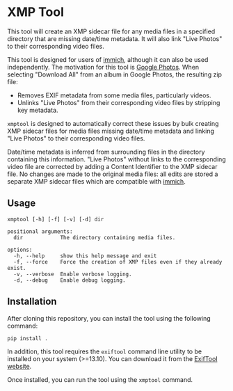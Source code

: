 # XMP Tool

This tool will create an XMP sidecar file for any media files in a specified directory that are missing date/time metadata. It will also link "Live Photos" to their corresponding video files.

This tool is designed for users of [immich](https://github.com/immich-app/immich), although it can also be used independently. The motivation for this tool is [Google Photos](https://photos.google.com/). When selecting "Download All" from an album in Google Photos, the resulting zip file:
- Removes EXIF metadata from some media files, particularly videos.
- Unlinks "Live Photos" from their corresponding video files by stripping key metadata.

`xmptool` is designed to automatically correct these issues by bulk creating XMP sidecar files for media files missing date/time metadata and linking "Live Photos" to their corresponding video files.

Date/time metadata is inferred from surrounding files in the directory containing this information. "Live Photos" without links to the corresponding video file are corrected by adding a Content Identifier to the XMP sidecar file. No changes are made to the original media files: all edits are stored a separate XMP sidecar files which are compatible with [immich](https://github.com/immich-app/immich).

## Usage

```
xmptool [-h] [-f] [-v] [-d] dir

positional arguments:
  dir            The directory containing media files.

options:
  -h, --help     show this help message and exit
  -f, --force    Force the creation of XMP files even if they already exist.
  -v, --verbose  Enable verbose logging.
  -d, --debug    Enable debug logging.
```

## Installation

After cloning this repository, you can install the tool using the following command:

```bash
pip install .
```

In addition, this tool requires the `exiftool` command line utility to be installed on your system (>=13.10). You can download it from the [ExifTool website](https://exiftool.org/).

Once installed, you can run the tool using the `xmptool` command.